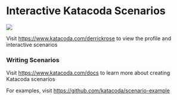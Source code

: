 # Interactive Katacoda Scenarios

[![](http://shields.katacoda.com/katacoda/derrickrose/count.svg)](https://www.katacoda.com/derrickrose "Get your profile on Katacoda.com")

Visit https://www.katacoda.com/derrickrose to view the profile and interactive scenarios

### Writing Scenarios
Visit https://www.katacoda.com/docs to learn more about creating Katacoda scenarios

For examples, visit https://github.com/katacoda/scenario-example
